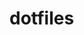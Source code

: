 # dotfiles
<style> 
  .img-container {
      text-align: center;
      display:block
    }  
<style>

<span class="img-container">
  <img src="images/readme-screenshot.png" text-align:center>
</span>

<!-- ![](images/readme-screenshot.png) -->

here are all my dotfiles with all my configurations, if you have some advices for me you can create pull request....

